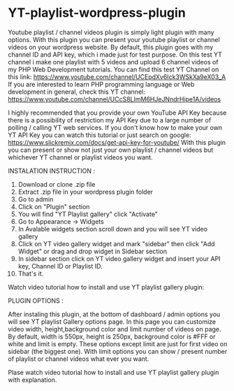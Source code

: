 # YT-playlist-wordpress-plugin
Youtube playlist / channel videos plugin is simply light plugin with many options.
With this plugin you can present your youtube playlist or channel videos on your wordpress website. By default, this plugin goes with my channel ID and API key, which i made just for test purpose. On this test YT channel i make one playlist with 5 videos and upload 6 channel videos of my PHP Web Development tutorials. 
You can find this test YT Channel on this link: https://www.youtube.com/channel/UCEpdXv6Ick3WSkXa9eX03_A
If you are interested to learn PHP programming language or Web development in general, check this YT channel: https://www.youtube.com/channel/UCcS8LImM6HJeJNndrHipe1A/videos

I highly recommended that you provide your own YouTube API Key because there is a possibility of restriction my API Key due to a large number of polling / calling YT web services. If you don't know how to make your own YT API Key you can watch this tutorial or just search on google: https://www.slickremix.com/docs/get-api-key-for-youtube/
With this plugin you can present or show not just your own playlist / channel videos but whichever YT channel or playlist videos you want. 

INSTALATION INSTRUCTION :

1. Download or clone .zip file
2. Extract .zip file in your wordpress plugin folder
3. Go to admin
4. Click on "Plugin" section
5. You will find "YT Playlist gallery" click "Activate"
6. Go to Appearance -> Widgets
7. In Avalable widgets section scroll down and you will see YT video gallery
8. Click on YT video gallery widget and mark "sidebar" then click "Add Widget" or drag and drop widget in Sidebar section
9. In sidebar section click on YT video gallery widget and insert your API key, Channel ID or Playlist ID.
10. That's it.

Watch video tutorial how to install and use YT playlist gallery plugin:

PLUGIN OPTIONS :

After instaling this plugin, at the bottom of dashboard / admin options you will see YT playlist Gallery options page. In this page you can customize video width, height,background color and limit number of videos on page. By default, width is 550px, height is 250px, background color is #FFF or white and limit is empty. These options except limit are just for first video on sidebar (the biggest one). With limit options you can show / present number of playlist or channel videos what ever you want.

Plase watch video tutorial how to install and use YT playlist gallery plugin with explanation.
